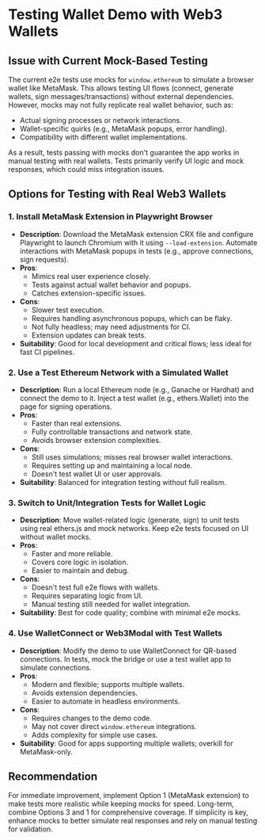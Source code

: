 # Testing Wallet Demo with Web3 Wallets

## Issue with Current Mock-Based Testing

The current e2e tests use mocks for `window.ethereum` to simulate a browser wallet like MetaMask. This allows testing UI flows (connect, generate wallets, sign messages/transactions) without external dependencies. However, mocks may not fully replicate real wallet behavior, such as:

- Actual signing processes or network interactions.
- Wallet-specific quirks (e.g., MetaMask popups, error handling).
- Compatibility with different wallet implementations.

As a result, tests passing with mocks don't guarantee the app works in manual testing with real wallets. Tests primarily verify UI logic and mock responses, which could miss integration issues.

## Options for Testing with Real Web3 Wallets

### 1. Install MetaMask Extension in Playwright Browser
- **Description**: Download the MetaMask extension CRX file and configure Playwright to launch Chromium with it using `--load-extension`. Automate interactions with MetaMask popups in tests (e.g., approve connections, sign requests).
- **Pros**:
  - Mimics real user experience closely.
  - Tests against actual wallet behavior and popups.
  - Catches extension-specific issues.
- **Cons**:
  - Slower test execution.
  - Requires handling asynchronous popups, which can be flaky.
  - Not fully headless; may need adjustments for CI.
  - Extension updates can break tests.
- **Suitability**: Good for local development and critical flows; less ideal for fast CI pipelines.

### 2. Use a Test Ethereum Network with a Simulated Wallet
- **Description**: Run a local Ethereum node (e.g., Ganache or Hardhat) and connect the demo to it. Inject a test wallet (e.g., ethers.Wallet) into the page for signing operations.
- **Pros**:
  - Faster than real extensions.
  - Fully controllable transactions and network state.
  - Avoids browser extension complexities.
- **Cons**:
  - Still uses simulations; misses real browser wallet interactions.
  - Requires setting up and maintaining a local node.
  - Doesn't test wallet UI or user approvals.
- **Suitability**: Balanced for integration testing without full realism.

### 3. Switch to Unit/Integration Tests for Wallet Logic
- **Description**: Move wallet-related logic (generate, sign) to unit tests using real ethers.js and mock networks. Keep e2e tests focused on UI without wallet mocks.
- **Pros**:
  - Faster and more reliable.
  - Covers core logic in isolation.
  - Easier to maintain and debug.
- **Cons**:
  - Doesn't test full e2e flows with wallets.
  - Requires separating logic from UI.
  - Manual testing still needed for wallet integration.
- **Suitability**: Best for code quality; combine with minimal e2e mocks.

### 4. Use WalletConnect or Web3Modal with Test Wallets
- **Description**: Modify the demo to use WalletConnect for QR-based connections. In tests, mock the bridge or use a test wallet app to simulate connections.
- **Pros**:
  - Modern and flexible; supports multiple wallets.
  - Avoids extension dependencies.
  - Easier to automate in headless environments.
- **Cons**:
  - Requires changes to the demo code.
  - May not cover direct `window.ethereum` integrations.
  - Adds complexity for simple use cases.
- **Suitability**: Good for apps supporting multiple wallets; overkill for MetaMask-only.

## Recommendation
For immediate improvement, implement Option 1 (MetaMask extension) to make tests more realistic while keeping mocks for speed. Long-term, combine Options 3 and 1 for comprehensive coverage. If simplicity is key, enhance mocks to better simulate real responses and rely on manual testing for validation.